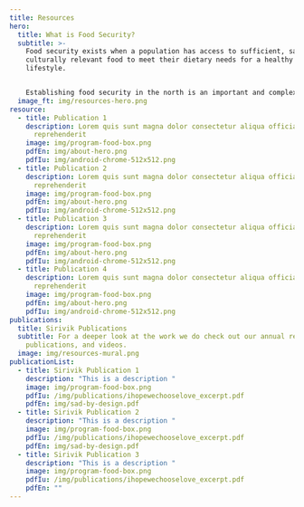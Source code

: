 ```yaml
---
title: Resources
hero:
  title: What is Food Security?
  subtitle: >-
    Food security exists when a population has access to sufficient, safe and
    culturally relevant food to meet their dietary needs for a healthy
    lifestyle.


    Establishing food security in the north is an important and complex task.  We compiled several documents on the topic so you can learn more.
  image_ft: img/resources-hero.png
resource:
  - title: Publication 1
    description: Lorem quis sunt magna dolor consectetur aliqua officia laborum
      reprehenderit
    image: img/program-food-box.png
    pdfEn: img/about-hero.png
    pdfIu: img/android-chrome-512x512.png
  - title: Publication 2
    description: Lorem quis sunt magna dolor consectetur aliqua officia laborum
      reprehenderit
    image: img/program-food-box.png
    pdfEn: img/about-hero.png
    pdfIu: img/android-chrome-512x512.png
  - title: Publication 3
    description: Lorem quis sunt magna dolor consectetur aliqua officia laborum
      reprehenderit
    image: img/program-food-box.png
    pdfEn: img/about-hero.png
    pdfIu: img/android-chrome-512x512.png
  - title: Publication 4
    description: Lorem quis sunt magna dolor consectetur aliqua officia laborum
      reprehenderit
    image: img/program-food-box.png
    pdfEn: img/about-hero.png
    pdfIu: img/android-chrome-512x512.png
publications:
  title: Sirivik Publications
  subtitle: For a deeper look at the work we do check out our annual reports,
    publications, and videos.
  image: img/resources-mural.png
publicationList:
  - title: Sirivik Publication 1
    description: "This is a description "
    image: img/program-food-box.png
    pdfIu: /img/publications/ihopewechooselove_excerpt.pdf
    pdfEn: img/sad-by-design.pdf
  - title: Sirivik Publication 2
    description: "This is a description "
    image: img/program-food-box.png
    pdfIu: /img/publications/ihopewechooselove_excerpt.pdf
    pdfEn: img/sad-by-design.pdf
  - title: Sirivik Publication 3
    description: "This is a description "
    image: img/program-food-box.png
    pdfIu: /img/publications/ihopewechooselove_excerpt.pdf
    pdfEn: ""
---
```

